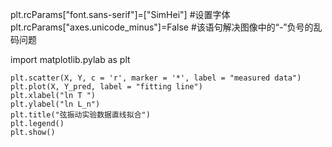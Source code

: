 plt.rcParams["font.sans-serif"]=["SimHei"] #设置字体
plt.rcParams["axes.unicode_minus"]=False #该语句解决图像中的“-”负号的乱码问题

import matplotlib.pylab as plt

```
plt.scatter(X, Y, c = 'r', marker = '*', label = "measured data")
plt.plot(X, Y_pred, label = "fitting line")
plt.xlabel("ln T ")
plt.ylabel("ln L_n")
plt.title("弦振动实验数据直线拟合")
plt.legend()
plt.show()
```
